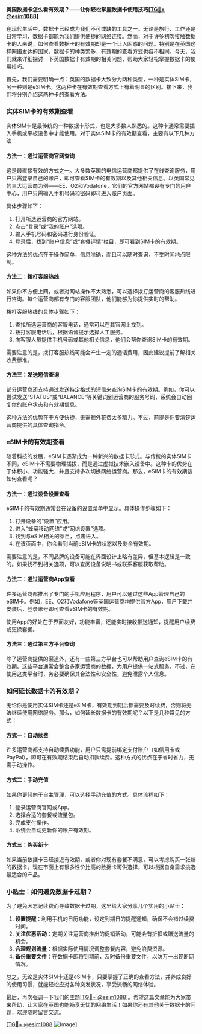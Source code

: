**英国数据卡怎么看有效期？——让你轻松掌握数据卡使用技巧[[TG💪+ @esim1088](https://t.me/s/esim1088)]**

在现代生活中，数据卡已经成为我们不可或缺的工具之一。无论是旅行、工作还是日常学习，数据卡都能为我们提供便捷的网络连接。然而，对于许多初次接触数据卡的人来说，如何查看数据卡的有效期却是一个让人困惑的问题。特别是在英国这样网络发达的国家，数据卡的种类繁多，有效期的查看方式也各不相同。今天，我们就来详细探讨一下英国数据卡有效期的相关问题，帮助大家轻松掌握数据卡的使用技巧。

首先，我们需要明确一点：英国的数据卡大致分为两种类型，一种是实体SIM卡，另一种则是eSIM卡。这两种卡在有效期查看方式上有着明显的区别。接下来，我们将分别介绍这两种卡的查看方法。

### 实体SIM卡的有效期查看

实体SIM卡是最传统的一种数据卡形式，也是大多数人熟悉的。这种卡通常需要插入手机或平板设备中才能使用。对于实体SIM卡的有效期查看，主要有以下几种方法：

#### 方法一：通过运营商官网查询

这是最直接有效的方式之一。大多数英国的电信运营商都提供了在线查询服务，用户只需登录自己的账户，即可查看SIM卡的有效期以及其他相关信息。以英国常见的三大运营商为例——EE、O2和Vodafone，它们的官方网站都设有专门的用户中心，用户只需输入手机号码和密码即可进入账户页面。

具体步骤如下：
1. 打开所选运营商的官方网站。
2. 点击“登录”或“我的账户”选项。
3. 输入手机号码和密码进行身份验证。
4. 登录后，找到“账户信息”或“套餐详情”栏目，即可看到SIM卡的有效期。

这种方法的优点在于操作简单，信息准确，而且可以随时查询，不受时间地点限制。

#### 方法二：拨打客服热线

如果你不方便上网，或者对网站操作不太熟悉，可以选择拨打运营商的客服热线进行咨询。每个运营商都有专门的客服团队，他们能够为你提供实时的帮助。

拨打客服热线的具体步骤如下：
1. 查找所选运营商的客服电话，通常可以在其官网上找到。
2. 拨打客服电话后，根据语音提示选择人工服务。
3. 向客服人员提供手机号码或其他相关信息，他们会帮你查询SIM卡的有效期。

需要注意的是，拨打客服热线可能会产生一定的通话费用，因此建议提前了解相关收费标准。

#### 方法三：发送短信查询

部分运营商还支持通过发送特定格式的短信来查询SIM卡的有效期。例如，你可以尝试发送“STATUS”或“BALANCE”等关键词到运营商的服务号码，系统会自动回复你的账户状态和有效期信息。

这种方法的优势在于方便快捷，无需额外花费太多精力。不过，前提是你要清楚运营商提供的具体查询指令。

### eSIM卡的有效期查看

随着科技的发展，eSIM卡逐渐成为一种新兴的数据卡形式。与传统的实体SIM卡不同，eSIM卡不需要物理插拔，而是通过虚拟技术嵌入设备中。这种卡的优势在于体积小、功能强大，并且支持多次切换网络运营商。那么，eSIM卡的有效期该如何查看呢？

#### 方法一：通过设备设置查看

eSIM卡的有效期通常会在设备的设置菜单中显示。具体操作步骤如下：
1. 打开设备的“设置”应用。
2. 进入“蜂窝移动网络”或“网络设置”选项。
3. 找到与eSIM相关的条目，点击进入。
4. 在该页面中，你会看到当前eSIM卡的状态以及剩余有效期。

需要注意的是，不同品牌的设备可能在界面设计上略有差异，但基本逻辑是一致的。如果找不到相关选项，可以查阅设备说明书或联系客服获取帮助。

#### 方法二：通过运营商App查看

许多运营商都推出了专门的手机应用程序，用户可以通过这些App管理自己的eSIM卡。例如，EE、O2和Vodafone等英国运营商均提供官方App，用户下载并安装后，登录账号即可查看eSIM卡的有效期。

使用App的好处在于界面友好，功能丰富，还能实时接收推送通知，提醒用户续费或更换套餐。

#### 方法三：通过第三方平台查询

除了运营商提供的渠道外，还有一些第三方平台也可以帮助用户查询eSIM卡的有效期。这些平台通常会整合多家运营商的数据，为用户提供一站式服务。不过，在使用这类平台时，务必要确保其合法性和安全性，避免泄露个人信息。

### 如何延长数据卡的有效期？

无论你是使用实体SIM卡还是eSIM卡，有效期到期后都需要及时续费，否则将无法继续使用网络服务。那么，如何延长数据卡的有效期呢？以下是几种常见的方式：

#### 方式一：自动续费

许多运营商都支持自动续费功能，用户只需提前绑定支付账户（如信用卡或PayPal），即可在有效期结束后自动扣款续费。这种方式的优点在于省时省力，无需手动操作。

#### 方式二：手动充值

如果你更倾向于自主管理，可以选择手动充值的方式。具体流程如下：
1. 登录运营商官网或App。
2. 选择合适的套餐或流量包。
3. 完成支付操作。
4. 系统会自动更新你的账户有效期。

#### 方式三：购买新卡

如果当前数据卡已经接近有效期，或者你对现有套餐不满意，可以考虑购买一张新的数据卡。现在市面上有很多性价比高的数据卡可供选择，可以根据自身需求挑选最适合的产品。

### 小贴士：如何避免数据卡过期？

为了避免因忘记续费而导致数据卡过期，这里给大家分享几个实用的小贴士：
1. **设置提醒**：利用手机的日历功能，设定到期日的提醒通知，确保不会错过续费时间。
2. **关注优惠活动**：定期关注运营商推出的促销活动，可能会有折扣或赠送流量的机会。
3. **合理规划流量**：根据实际使用情况调整套餐内容，避免浪费资源。
4. **备份重要文件**：在数据卡即将到期前，及时备份重要文件，以防万一出现断网情况。

总之，无论是实体SIM卡还是eSIM卡，只要掌握了正确的查看方法，并养成良好的使用习惯，就能轻松应对各种突发状况，享受流畅的网络体验。

最后，再次强调一下我们的主题[[TG💪+ @esim1088](https://t.me/s/esim1088)]。希望这篇文章能为大家带来帮助，让大家在英国也能畅享无忧的网络生活！如果你还有其他关于数据卡的问题，欢迎随时留言交流。

[[TG💪+ @esim1088](https://t.me/s/esim1088) ![Image](https://i.postimg.cc/4NQfJmqS/Snipaste-2025-05-13-00-14-12.png)]